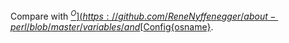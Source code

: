 Compare with [$^O](https://github.com/ReneNyffenegger/about-perl/blob/master/variables/%5EO__platform.pl)
and [$Config{osname}](https://github.com/ReneNyffenegger/PerlModules/tree/master/Config).
